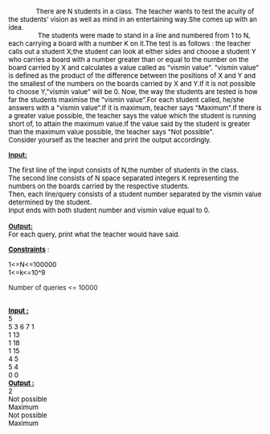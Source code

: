 <p><span style="font-size: small;"><span style="color: #000000; background-color: transparent; font-weight: normal; font-style: normal; font-variant: normal; text-decoration: none; vertical-align: baseline;">&nbsp;&nbsp;&nbsp;&nbsp;&nbsp;&nbsp;&nbsp;&nbsp;&nbsp;&nbsp;&nbsp;&nbsp;&nbsp;&nbsp; There are N students in a class. The teacher wants to  test the acuity of the students' vision as well as mind in an  entertaining way.She comes up with an idea.</span><br><span style="color: #000000; background-color: transparent; font-weight: normal; font-style: normal; font-variant: normal; text-decoration: none; vertical-align: baseline;"> &nbsp;&nbsp;&nbsp;&nbsp;&nbsp;&nbsp;&nbsp;&nbsp;&nbsp;&nbsp;&nbsp;&nbsp;&nbsp;&nbsp;&nbsp;&nbsp;The students were made to stand in a line and numbered  from 1 to N, each carrying a board with a number K on it.The test is as  follows : the teacher calls out a student X;the student can look at  either sides and choose a student Y who carries a board with a number  greater than or equal to the number on the board carried by X and  calculates a value called as "vismin value". "vismin value" is defined  as the product of the difference between the positions of X and Y and  the smallest of the numbers on the boards carried by X and Y.If it is  not possible to choose Y,"vismin value" will be 0. Now, the way the  students are tested is how far the students maximise the "vismin  value".For each student called, he/she answers with a "vismin value".If  it is maximum, teacher says "Maximum".If there is a greater value  possible, the teacher says the value which the student is running short  of, to attain the maximum value.If the value said by the student is  greater than the maximum value possible, the teacher says "Not  possible".</span><br><span style="color: #000000; background-color: transparent; font-weight: normal; font-style: normal; font-variant: normal; text-decoration: none; vertical-align: baseline;">Consider yourself as the teacher and print the output accordingly.</span></span></p>
<p><span style="font-size: small;"><span style="text-decoration: underline;"><strong>Input:</strong></span><br></span></p>
<p><span style="font-size: small;"><span style="color: #000000; background-color: transparent; font-weight: normal; font-style: normal; font-variant: normal; text-decoration: none; vertical-align: baseline;">The first line of the input consists of N,the number of students in the class.</span><br><span style="color: #000000; background-color: transparent; font-weight: normal; font-style: normal; font-variant: normal; text-decoration: none; vertical-align: baseline;">The  second line consists of N space separated integers K representing the  numbers on the boards carried by the respective students.</span><br><span style="color: #000000; background-color: transparent; font-weight: normal; font-style: normal; font-variant: normal; text-decoration: none; vertical-align: baseline;">Then, each line/query consists of a student number separated by the vismin value determined by the student.</span><br><span style="color: #000000; background-color: transparent; font-weight: normal; font-style: normal; font-variant: normal; text-decoration: none; vertical-align: baseline;">Input ends with both student number and vismin value equal to 0.</span><br><br><span style="text-decoration: underline;"><strong>Output:</strong></span><br><span style="color: #000000; background-color: transparent; font-weight: normal; font-style: normal; font-variant: normal; text-decoration: none; vertical-align: baseline;">For each query, print what the teacher would have said.</span><br></span></p>
<p><strong><span style="text-decoration: underline;"><span style="font-size: small;"><span style="color: #000000; background-color: transparent; font-weight: normal; font-style: normal; font-variant: normal; text-decoration: none; vertical-align: baseline;"><strong>Constraints</strong></span></span></span><span style="font-size: small;"><span style="color: #000000; background-color: transparent; font-weight: normal; font-style: normal; font-variant: normal; text-decoration: none; vertical-align: baseline;"> :</span></span></strong></p>
<p><span style="font-size: small;"><span style="color: #000000; background-color: transparent; font-weight: normal; font-style: normal; font-variant: normal; text-decoration: none; vertical-align: baseline;">1&lt;=N&lt;=100000</span><br><span style="color: #000000; background-color: transparent; font-weight: normal; font-style: normal; font-variant: normal; text-decoration: none; vertical-align: baseline;">1&lt;=k&lt;=10^9</span></span></p>
<p><span style="font-size: small;">Number of queries &lt;= 10000</span></p>
<p><span style="font-size: small;"><br><span style="color: #000000; background-color: transparent; font-weight: bold; font-style: normal; font-variant: normal; vertical-align: baseline; text-decoration: underline;">Input :</span><br><span style="color: #000000; background-color: transparent; font-weight: normal; font-style: normal; font-variant: normal; text-decoration: none; vertical-align: baseline;">5</span><br><span style="color: #000000; background-color: transparent; font-weight: normal; font-style: normal; font-variant: normal; text-decoration: none; vertical-align: baseline;">5 3 6 7 1</span><br><span style="color: #000000; background-color: transparent; font-weight: normal; font-style: normal; font-variant: normal; text-decoration: none; vertical-align: baseline;">1 13</span><br><span style="color: #000000; background-color: transparent; font-weight: normal; font-style: normal; font-variant: normal; text-decoration: none; vertical-align: baseline;">1 18</span><br><span style="color: #000000; background-color: transparent; font-weight: normal; font-style: normal; font-variant: normal; text-decoration: none; vertical-align: baseline;">1 15</span><br><span style="color: #000000; background-color: transparent; font-weight: normal; font-style: normal; font-variant: normal; text-decoration: none; vertical-align: baseline;">4 5</span><br><span style="color: #000000; background-color: transparent; font-weight: normal; font-style: normal; font-variant: normal; text-decoration: none; vertical-align: baseline;">5 4</span><br><span style="color: #000000; background-color: transparent; font-weight: normal; font-style: normal; font-variant: normal; text-decoration: none; vertical-align: baseline;">0 0</span><br><span style="color: #000000; background-color: transparent; font-weight: bold; font-style: normal; font-variant: normal; vertical-align: baseline; text-decoration: underline;">Output :</span><br><span style="color: #000000; background-color: transparent; font-weight: normal; font-style: normal; font-variant: normal; text-decoration: none; vertical-align: baseline;">2</span><br><span style="color: #000000; background-color: transparent; font-weight: normal; font-style: normal; font-variant: normal; text-decoration: none; vertical-align: baseline;">Not possible</span><br><span style="color: #000000; background-color: transparent; font-weight: normal; font-style: normal; font-variant: normal; text-decoration: none; vertical-align: baseline;">Maximum</span><br><span style="color: #000000; background-color: transparent; font-weight: normal; font-style: normal; font-variant: normal; text-decoration: none; vertical-align: baseline;">Not possible</span><br><span style="color: #000000; background-color: transparent; font-weight: normal; font-style: normal; font-variant: normal; text-decoration: none; vertical-align: baseline;">Maximum</span><br></span></p>